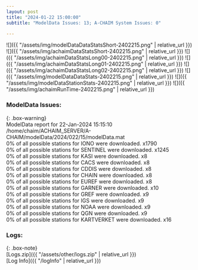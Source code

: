```yaml
---
layout: post
title: "2024-01-22 15:00:00"
subtitle: "ModelData Issues: 13; A-CHAIM System Issues: 0"

---
```


![]({{ "/assets/img/modelDataDataStatsShort-2402215.png" | relative_url }})
![]({{ "/assets/img/achaimDataStatsShort-2402215.png" | relative_url }})
![]({{ "/assets/img/achaimDataStatsLong00-2402215.png" | relative_url }})
![]({{ "/assets/img/achaimDataStatsLong01-2402215.png" | relative_url }})
![]({{ "/assets/img/achaimDataStatsLong02-2402215.png" | relative_url }})
![]({{ "/assets/img/modelDataDataStats-2402215.png" | relative_url }})
![]({{ "/assets/img/modelDataStationStats-2402215.png" | relative_url }})
![]({{ "/assets/img/achaimRunTime-2402215.png" | relative_url }})


### ModelData Issues:  
  
{: .box-warning}  
 ModelData report for 22-Jan-2024 15:15:10   
 /home/chaim/ACHAIM_SERVER/A-CHAIM/modelData/2024/022/15/modelData.mat   
 0% of all possible stations for IONO were downloaded. x1790   
 0% of all possible stations for SENTINEL were downloaded. x1245   
 0% of all possible stations for KASI were downloaded. x8   
 0% of all possible stations for CACS were downloaded. x8   
 0% of all possible stations for CDDIS were downloaded. x8   
 0% of all possible stations for CHAIN were downloaded. x8   
 0% of all possible stations for EUREF were downloaded. x8   
 0% of all possible stations for GARNER were downloaded. x10   
 0% of all possible stations for GREF were downloaded. x9   
 0% of all possible stations for IGS were downloaded. x9   
 0% of all possible stations for NOAA were downloaded. x9   
 0% of all possible stations for QGN were downloaded. x9   
 0% of all possible stations for KARTVERKET were downloaded. x16   
  


### Logs:  
  
{: .box-note}  
[Logs.zip]({{ "/assets/other/logs.zip" | relative_url }})  
[Log Info]({{ "/logInfo" | relative_url }})  
